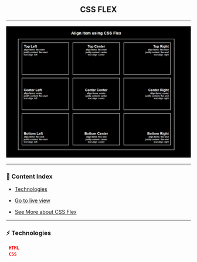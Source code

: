 <h2 align="center">CSS FLEX</h2>

---

![Image](https://github.com/lipex360x/css-flex/blob/master/assets/screen.jpg)

---

### :bookmark_tabs: Content Index

- [Technologies](#zap-technologies)

- [Go to live view](https://css-flex.netlify.app/)

- [See More about CSS Flex](https://www.alura.com.br/artigos/css-guia-do-flexbox?gclid=Cj0KCQiA8dH-BRD_ARIsAC24umawYwwvdJXuMYfk9u-gcAe2PLHYbATSPBarJ6z_YHaRDaS7BSeVEzIaAqvJEALw_wcB)
---

### :zap: Technologies

```json
 HTML
 CSS
```
